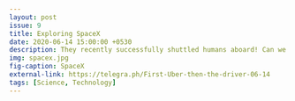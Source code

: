 ```yaml
---
layout: post
issue: 9
title: Exploring SpaceX 
date: 2020-06-14 15:00:00 +0530
description: They recently successfully shuttled humans aboard! Can we talk about it?
img: spacex.jpg
fig-caption: SpaceX
external-link: https://telegra.ph/First-Uber-then-the-driver-06-14
tags: [Science, Technology]
---
```

